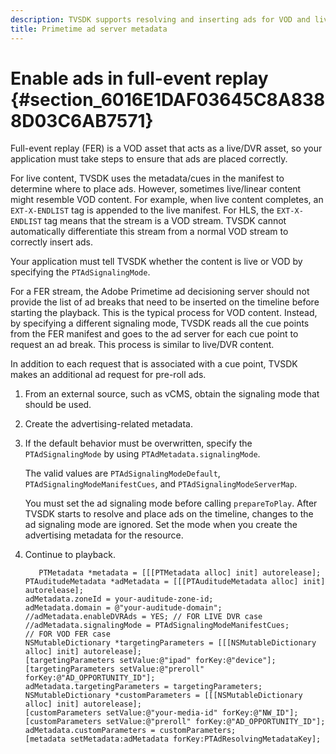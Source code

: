 ```yaml
---
description: TVSDK supports resolving and inserting ads for VOD and live/linear streams.
title: Primetime ad server metadata
---
```


# Enable ads in full-event replay {#section_6016E1DAF03645C8A8388D03C6AB7571}

Full-event replay (FER) is a VOD asset that acts as a live/DVR asset, so your application must take steps to ensure that ads are placed correctly.

For live content, TVSDK uses the metadata/cues in the manifest to determine where to place ads. However, sometimes live/linear content might resemble VOD content. For example, when live content completes, an `EXT-X-ENDLIST` tag is appended to the live manifest. For HLS, the `EXT-X-ENDLIST` tag means that the stream is a VOD stream. TVSDK cannot automatically differentiate this stream from a normal VOD stream to correctly insert ads.

Your application must tell TVSDK whether the content is live or VOD by specifying the `PTAdSignalingMode`.

For a FER stream, the Adobe Primetime ad decisioning server should not provide the list of ad breaks that need to be inserted on the timeline before starting the playback. This is the typical process for VOD content. Instead, by specifying a different signaling mode, TVSDK reads all the cue points from the FER manifest and goes to the ad server for each cue point to request an ad break. This process is similar to live/DVR content.

In addition to each request that is associated with a cue point, TVSDK makes an additional ad request for pre-roll ads.

1. From an external source, such as vCMS, obtain the signaling mode that should be used. 
1. Create the advertising-related metadata. 
1. If the default behavior must be overwritten, specify the `PTAdSignalingMode` by using `PTAdMetadata.signalingMode`.

   The valid values are `PTAdSignalingModeDefault`, `PTAdSignalingModeManifestCues`, and `PTAdSignalingModeServerMap`.

   You must set the ad signaling mode before calling `prepareToPlay`. After TVSDK starts to resolve and place ads on the timeline, changes to the ad signaling mode are ignored. Set the mode when you create the advertising metadata for the resource. 

1. Continue to playback. 

   ```
      PTMetadata *metadata = [[[PTMetadata alloc] init] autorelease]; 
   PTAuditudeMetadata *adMetadata = [[[PTAuditudeMetadata alloc] init] autorelease]; 
   adMetadata.zoneId = your-auditude-zone-id; 
   adMetadata.domain = @"your-auditude-domain"; 
   //adMetadata.enableDVRAds = YES; // FOR LIVE DVR case 
   //adMetadata.signalingMode = PTAdSignalingModeManifestCues;  
   // FOR VOD FER case 
   NSMutableDictionary *targetingParameters = [[[NSMutableDictionary alloc] init] autorelease]; 
   [targetingParameters setValue:@"ipad" forKey:@"device"]; 
   [targetingParameters setValue:@"preroll" forKey:@"AD_OPPORTUNITY_ID"]; 
   adMetadata.targetingParameters = targetingParameters; 
   NSMutableDictionary *customParameters = [[[NSMutableDictionary alloc] init] autorelease]; 
   [customParameters setValue:@"your-media-id" forKey:@"NW_ID"]; 
   [customParameters setValue:@"preroll" forKey:@"AD_OPPORTUNITY_ID"]; 
   adMetadata.customParameters = customParameters; 
   [metadata setMetadata:adMetadata forKey:PTAdResolvingMetadataKey]; 
   
   ```